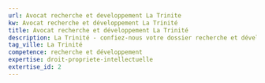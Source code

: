 ```yaml
---
url: Avocat recherche et developpement La Trinite
kw: Avocat recherche et développement La Trinité
title: Avocat recherche et développement La Trinité
description: La Trinité - confiez-nous votre dossier recherche et développement
tag_ville: La Trinité
competence: recherche et développement
expertise: droit-propriete-intellectuelle
extertise_id: 2
---
```

